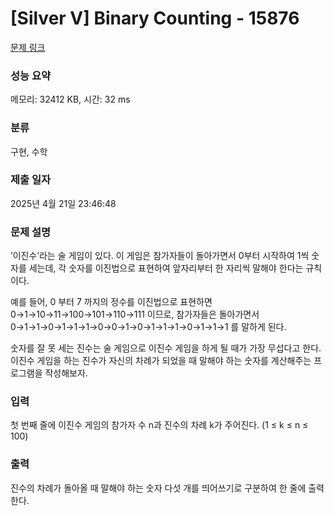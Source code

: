# [Silver V] Binary Counting - 15876 

[문제 링크](https://www.acmicpc.net/problem/15876) 

### 성능 요약

메모리: 32412 KB, 시간: 32 ms

### 분류

구현, 수학

### 제출 일자

2025년 4월 21일 23:46:48

### 문제 설명

<p>’이진수’라는 술 게임이 있다. 이 게임은 참가자들이 돌아가면서 0부터 시작하여 1씩 숫자를 세는데, 각 숫자를 이진법으로 표현하여 앞자리부터 한 자리씩 말해야 한다는 규칙이다.</p>

<p>예를 들어, 0 부터 7 까지의 정수를 이진법으로 표현하면 0→1→10→11→100→101→110→111 이므로, 참가자들은 돌아가면서 0→1→1→0→1→1→1→0→0→1→0→1→1→1→0→1→1→1 를 말하게 된다.</p>

<p>숫자를 잘 못 세는 진수는 술 게임으로 이진수 게임을 하게 될 때가 가장 무섭다고 한다. 이진수 게임을 하는 진수가 자신의 차례가 되었을 때 말해야 하는 숫자를 계산해주는 프로그램을 작성해보자.</p>

### 입력 

 <p>첫 번째 줄에 이진수 게임의 참가자 수 n과 진수의 차례 k가 주어진다. (1 ≤ k ≤ n ≤ 100)</p>

### 출력 

 <p>진수의 차례가 돌아올 때 말해야 하는 숫자 다섯 개를 띄어쓰기로 구분하여 한 줄에 출력한다.</p>

